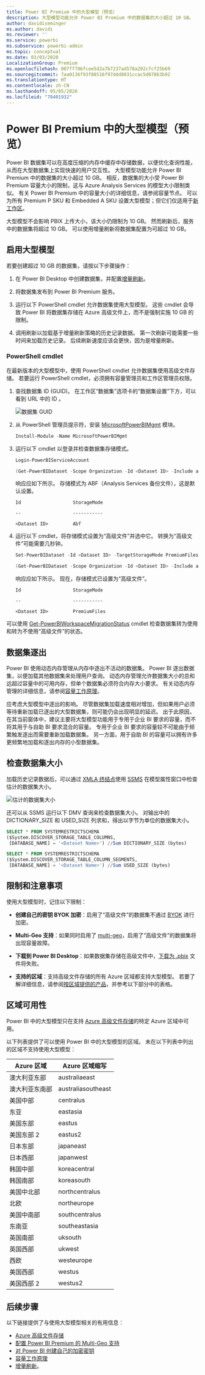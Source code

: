 ```yaml
---
title: Power BI Premium 中的大型模型（预览）
description: 大型模型功能允许 Power BI Premium 中的数据集的大小超过 10 GB。
author: davidiseminger
ms.author: davidi
ms.reviewer: ''
ms.service: powerbi
ms.subservice: powerbi-admin
ms.topic: conceptual
ms.date: 03/03/2020
LocalizationGroup: Premium
ms.openlocfilehash: 007ff786fcee5d2a7b7237ad578a202cfcf25b69
ms.sourcegitcommit: 7aa0136f93f88516f97ddd8031ccac5d07863b92
ms.translationtype: HT
ms.contentlocale: zh-CN
ms.lasthandoff: 05/05/2020
ms.locfileid: "78401932"
---
```

# <a name="large-models-in-power-bi-premium-preview"></a>Power BI Premium 中的大型模型（预览）

Power BI 数据集可以在高度压缩的内存中缓存中存储数据，以便优化查询性能，从而在大型数据集上实现快速的用户交互性。 大型模型功能允许 Power BI Premium 中的数据集的大小超过 10 GB。 相反，数据集的大小受 Power BI Premium 容量大小的限制，这与 Azure Analysis Services 的模型大小限制类似。 有关 Power BI Premium 中的容量大小的详细信息，请参阅容量节点。 可以为所有 Premium P SKU 和 Embedded A SKU 设置大型模型；但它们仅适用于[新工作区](service-create-the-new-workspaces.md)。

大型模型不会影响 PBIX 上传大小，该大小仍限制为 10 GB。 然而刷新后，服务中的数据集将超过 10 GB。 可以使用增量刷新将数据集配置为可超过 10 GB。

## <a name="enable-large-models"></a>启用大型模型

若要创建超过 10 GB 的数据集，请按以下步骤操作：

1. 在 Power BI Desktop 中创建数据集，并配置[增量刷新](service-premium-incremental-refresh.md)。

1. 将数据集发布到 Power BI Premium 服务。

1. 运行以下 PowerShell cmdlet 允许数据集使用大型模型。 这些 cmdlet 会导致 Power BI 将数据集存储在 Azure 高级文件上，而不是强制实施 10 GB 的限制。

1. 调用刷新以加载基于增量刷新策略的历史记录数据。 第一次刷新可能需要一些时间来加载历史记录。 后续刷新速度应该会更快，因为是增量刷新。

### <a name="powershell-cmdlets"></a>PowerShell cmdlet

在最新版本的大型模型中，使用 PowerShell cmdlet 允许数据集使用高级文件存储。 若要运行 PowerShell cmdlet，必须拥有容量管理员和工作区管理员权限。

1. 查找数据集 ID (GUID)。 在工作区“数据集”选项卡的“数据集设置”下方，可以看到 URL 中的 ID  。

    ![数据集 GUID](media/service-premium-large-models/dataset-guid.png)

1. 从 PowerShell 管理员提示符，安装 [MicrosoftPowerBIMgmt](/powershell/module/microsoftpowerbimgmt.data/) 模块。

    ```powershell
    Install-Module -Name MicrosoftPowerBIMgmt
    ```

1. 运行以下 cmdlet 以登录并检查数据集存储模式。

    ```powershell
    Login-PowerBIServiceAccount

    (Get-PowerBIDataset -Scope Organization -Id <Dataset ID> -Include actualStorage).ActualStorage
    ```

    响应应如下所示。 存储模式为 ABF（Analysis Services 备份文件），这是默认设置。

    ```
    Id                   StorageMode

    --                   -----------

    <Dataset ID>         Abf
    ```

1. 运行以下 cmdlet，将存储模式设置为“高级文件”并选中它。 转换为“高级文件”可能需要几秒钟。

    ```powershell
    Set-PowerBIDataset -Id <Dataset ID> -TargetStorageMode PremiumFiles

    (Get-PowerBIDataset -Scope Organization -Id <Dataset ID> -Include actualStorage).ActualStorage
    ```

    响应应如下所示。 现在，存储模式已设置为“高级文件”。

    ```
    Id                   StorageMode
    
    --                   -----------
    
    <Dataset ID>         PremiumFiles
    ```

可以使用 [Get-PowerBIWorkspaceMigrationStatus](/powershell/module/microsoftpowerbimgmt.workspaces/get-powerbiworkspacemigrationstatus) cmdlet 检查数据集转为使用和转为不使用“高级文件”的状态。

## <a name="dataset-eviction"></a>数据集逐出

Power BI 使用动态内存管理从内存中逐出不活动的数据集。 Power BI 逐出数据集，以便加载其他数据集来处理用户查询。 动态内存管理允许数据集大小的总和远超过容量中的可用内存，但单个数据集必须符合内存大小要求。 有关动态内存管理的详细信息，请参阅[容量工作原理](service-premium-what-is.md#how-capacities-function)。

应考虑大型模型中逐出的影响。 尽管数据集加载速度相对增加，但如果用户必须等待重新加载已逐出的大型数据集，则可能仍会出现明显的延迟。 出于此原因，在其当前窗体中，建议主要将大型模型功能用于专用于企业 BI 要求的容量，而不将其用于与自助 BI 要求混合的容量。 专用于企业 BI 要求的容量较不可能由于频繁触发逐出而需要重新加载数据集。 另一方面，用于自助 BI 的容量可以拥有许多更频繁地加载和逐出内存的小型数据集。

## <a name="checking-dataset-size"></a>检查数据集大小

加载历史记录数据后，可以通过 [XMLA 终结点](service-premium-connect-tools.md)使用 [SSMS](https://docs.microsoft.com/sql/ssms/download-sql-server-management-studio-ssms) 在模型属性窗口中检查估计的数据集大小。

![估计的数据集大小](media/service-premium-large-models/estimated-dataset-size.png)

还可以从 SSMS 运行以下 DMV 查询来检查数据集大小。 对输出中的 DICTIONARY\_SIZE 和 USED\_SIZE 列求和，得出以字节为单位的数据集大小。

```sql
SELECT * FROM SYSTEMRESTRICTSCHEMA
($System.DISCOVER_STORAGE_TABLE_COLUMNS,
 [DATABASE_NAME] = '<Dataset Name>') //Sum DICTIONARY_SIZE (bytes)

SELECT * FROM SYSTEMRESTRICTSCHEMA
($System.DISCOVER_STORAGE_TABLE_COLUMN_SEGMENTS,
 [DATABASE_NAME] = '<Dataset Name>') //Sum USED_SIZE (bytes)
```

## <a name="limitations-and-considerations"></a>限制和注意事项

使用大型模型时，记住以下限制：

- **创建自己的密钥 BYOK 加密**：启用了“高级文件”的数据集不通过 [BYOK](service-encryption-byok.md) 进行加密。
- **Multi-Geo 支持**：如果同时启用了 [multi-geo](service-admin-premium-multi-geo.md)，启用了“高级文件”的数据集将出现容量故障。

- **下载到 Power BI Desktop**：如果数据集存储在高级文件中，[下载为 .pbix](service-export-to-pbix.md) 文件将失败。
- **支持的区域**：支持高级文件存储的所有 Azure 区域都支持大型模型。 若要了解详细信息，请参阅[按区域提供的产品](https://azure.microsoft.com/global-infrastructure/services/?products=storage)，并参考以下部分中的表格。


## <a name="availability-in-regions"></a>区域可用性

Power BI 中的大型模型只在支持 [Azure 高级文件存储](https://docs.microsoft.com/azure/storage/files/storage-files-planning#storage-tiers)的特定 Azure 区域中可用。

以下列表提供了可以使用 Power BI 中的大型模型的区域。 未在以下列表中列出的区域不支持使用大型模型：


|Azure 区域  |Azure 区域缩写  |
|---------|---------|
|澳大利亚东部     | australiaeast        |
|澳大利亚东南部     | australiasoutheast        |
|美国中部     | centralus        |
|东亚     | eastasia        |
|美国东部     | eastus        |
|美国东部 2     | eastus2        |
|日本东部     | japaneast        |
|日本西部     | japanwest        |
|韩国中部     | koreacentral        |
|韩国南部     | koreasouth        |
|美国中北部     | northcentralus        |
|北欧     | northeurope        |
|美国中南部     | southcentralus        |
|东南亚     | southeastasia        |
|英国南部     | uksouth        |
|英国西部     | ukwest        |
|西欧     | westeurope        |
|美国西部     | westus        |
|美国西部 2     | westus2        |



## <a name="next-steps"></a>后续步骤

以下链接提供了与使用大型模型相关的有用信息：

* [Azure 高级文件存储](https://docs.microsoft.com/azure/storage/files/storage-files-planning#storage-tiers)
* [配置 Power BI Premium 的 Multi-Geo 支持](service-admin-premium-multi-geo.md)
* [对 Power BI 创建自己的加密密钥](service-encryption-byok.md)
* [容量工作原理](service-premium-what-is.md#how-capacities-function)
* [增量刷新](service-premium-incremental-refresh.md)。